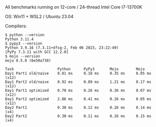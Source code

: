 
All benchmarks running on 12-core / 24-thread Intel Core I7-13700K

OS: Win11 + WSL2 / Ubuntu 23.04 

Compilers:
```
$ python --version
Python 3.11.4
$ pypy3 --version
Python 3.9.16 (7.3.11+dfsg-2, Feb 06 2023, 23:22:49)
[PyPy 7.3.11 with GCC 12.2.0]
$ mojo --version
mojo 0.5.0 (6e50a738)
```

```
Task                    Python      PyPy3       Mojo        Mojo 
Day1 Part1 old/naive    0.81 ms     0.18 ms     0.35 ms     0.05 ms (x12)
Day1 Part2 old/naive    8.92 ms     0.89 ms     1.21 ms     0.17 ms (x12)
Day1 Part1 optimized    0.70 ms     0.26 ms     0.36 ms     0.07 ms (x12)
Day1 Part2 optimized    2.86 ms     0.41 ms     0.26 ms     0.05 ms (x12)
Day2 Part1              0.30 ms     0.12 ms     0.26 ms     0.14 ms (x4)
Day2 Part2              0.30 ms     0.11 ms     0.26 ms     0.15 ms (x4)
```